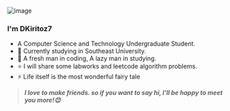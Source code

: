 ![image](image.png)
### I'm DKiritoz7

- A Computer Science and Technology Undergraduate Student. 
- 🌱 Currently studying in Southeast University.
- 📖 A fresh man in coding, A lazy man in studying.
- ⭐ I will share some labworks and leetcode algorithm problems.
- ⚡ Life itself is the most wonderful fairy tale


> ***I love to make friends. so if you want to say hi, I'll be happy to meet you more!😊***

